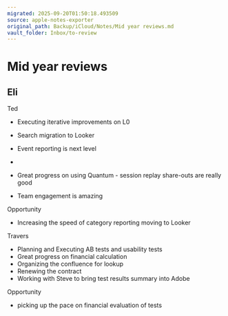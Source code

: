 ```yaml
---
migrated: 2025-09-20T01:50:18.493509
source: apple-notes-exporter
original_path: Backup/iCloud/Notes/Mid year reviews.md
vault_folder: Inbox/to-review
---
```

# Mid year reviews

Eli
- 

Ted
- Executing iterative improvements on L0
- Search migration to Looker
- Event reporting is next level 
- 

- Great progress on using Quantum - session replay share-outs are really good
- Team engagement is amazing 

Opportunity 
- Increasing the speed of category reporting moving to Looker 

Travers
- Planning and Executing AB tests and usability tests 
- Great progress on financial calculation
- Organizing the confluence for lookup
- Renewing the contract 
- Working with Steve to bring test results summary into Adobe 

Opportunity
- picking up the pace on financial evaluation of tests 

